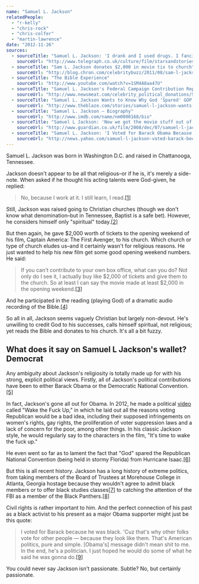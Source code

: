 ```yaml
---
name: "Samuel L. Jackson"
relatedPeople:
  - "r-kelly"
  - "chris-rock"
  - "chris-colfer"
  - "martin-lawrence"
date: "2012-11-26"
sources:
  - sourceTitle: "Samuel L. Jackson: 'I drank and I used drugs. I fancied myself as Oliver Reed"
    sourceUrl: "http://www.telegraph.co.uk/culture/film/starsandstories/9214431/Samuel-L-Jackson-I-drank-and-I-used-drugs.-I-fancied-myself-as-Oliver-Reed.html"
  - sourceTitle: "Sam L. Jackson donates $2,000 in movie tix to church"
    sourceUrl: "http://blog.chron.com/celebritybuzz/2011/08/sam-l-jackson-donates-2000-in-movie-tix-to-church/"
  - sourceTitle: "The Bible Experience"
    sourceUrl: "http://www.youtube.com/watch?v=1SM4A8aa47U"
  - sourceTitle: "Samuel L. Jackson's Federal Campaign Contribution Report"
    sourceUrl: "http://www.newsmeat.com/celebrity_political_donations/Samuel_L_Jackson.php"
  - sourceTitle: "Samuel L. Jackson Wants to Know Why God 'Spared' GOP From Tropical Storm Isaac"
    sourceUrl: "http://www.theblaze.com/stories/samuel-l-jackson-wants-to-know-why-god-spared-gop-from-tropical-storm-isaac/"
  - sourceTitle: "Samuel L. Jackson – Biography"
    sourceUrl: "http://www.imdb.com/name/nm0000168/bio"
  - sourceTitle: "Samuel L Jackson: 'Now we got the movie stuff out of the way, let's talk about something serious.'"
    sourceUrl: "http://www.guardian.co.uk/film/2008/dec/07/samuel-l-jackson-hollywood-film"
  - sourceTitle: "Samuel L. Jackson: 'I Voted for Barack Obama Because He Was Black.'"
    sourceUrl: "http://news.yahoo.com/samuel-l-jackson-voted-barack-because-black-174806076.html"
---
```


Samuel L. Jackson was born in Washington D.C. and raised in Chattanooga, Tennessee.

Jackson doesn't appear to be all that religious–or if he is, it's merely a side-note. When asked if he thought his acting talents were God-given, he replied:

>No, because I work at it. I still learn, I read.<a class="source-citation" href="#http://www.telegraph.co.uk/culture/film/starsandstories/9214431/Samuel-L-Jackson-I-drank-and-I-used-drugs.-I-fancied-myself-as-Oliver-Reed.html" title="Samuel L. Jackson: &apos;I drank and I used drugs. I fancied myself as Oliver Reed">[1]</a>

Still, Jackson was raised going to Christian churches (though we don't know what denomination–but in Tennessee, Baptist is a safe bet). However, he considers himself only "spiritual" today.<a class="source-citation" href="#http://www.telegraph.co.uk/culture/film/starsandstories/9214431/Samuel-L-Jackson-I-drank-and-I-used-drugs.-I-fancied-myself-as-Oliver-Reed.html" title="Samuel L. Jackson: &apos;I drank and I used drugs. I fancied myself as Oliver Reed">[2]</a>

But then again, he gave $2,000 worth of tickets to the opening weekend of his film, Captain America: The First Avenger, to his church. Which church or type of church eludes us–and it certainly wasn't for religious reasons. He just wanted to help his new film get some good opening weekend numbers. He said:

>If you can't contribute to your own box office, what can you do? Not only do I see it, I actually buy like $2,000 of tickets and give them to the church. So at least I can say the movie made at least $2,000 in the opening weekend.<a class="source-citation" href="#http://blog.chron.com/celebritybuzz/2011/08/sam-l-jackson-donates-2000-in-movie-tix-to-church/" title="Sam L. Jackson donates $2,000 in movie tix to church">[3]</a>

And he participated in the reading (playing God) of a dramatic audio recording of the Bible.<a class="source-citation" href="#http://www.youtube.com/watch?v=1SM4A8aa47U" title="The Bible Experience">[4]</a>

So all in all, Jackson seems vaguely Christian but largely non-devout. He's unwilling to credit God to his successes, calls himself spiritual, not religious; yet reads the Bible and donates to his church. It's all a bit fuzzy.


## What does it say on Samuel L Jackson's wallet? Democrat

Any ambiguity about Jackson's religiosity is totally made up for with his strong, explicit political views. Firstly, all of Jackson's political contributions have been to either Barack Obama or the Democratic National Convention.<a class="source-citation" href="#http://www.newsmeat.com/celebrity_political_donations/Samuel_L_Jackson.php" title="Samuel L. Jackson&apos;s Federal Campaign Contribution Report">[5]</a>

In fact, Jackson's gone all out for Obama. In 2012, he made a political [video](http://www.huffingtonpost.com/2012/09/27/samuel-l-jackson-to-voters-wake-the-fck-up_n_1919317.html) called "Wake the Fuck Up," in which he laid out all the reasons voting Republican would be a bad idea, including their supposed infringements on women's rights, gay rights, the proliferation of voter suppression laws and a lack of concern for the poor, among other things. In his classic Jackson style, he would regularly say to the characters in the film, "It's time to wake the fuck up."

He even went so far as to lament the fact that "God" spared the Republican National Convention (being held in stormy Florida) from Hurricane Isaac.<a class="source-citation" href="#http://www.theblaze.com/stories/samuel-l-jackson-wants-to-know-why-god-spared-gop-from-tropical-storm-isaac/" title="Samuel L. Jackson Wants to Know Why God &apos;Spared&apos; GOP From Tropical Storm Isaac">[6]</a>

But this is all recent history. Jackson has a long history of extreme politics, from taking members of the Board of Trustees at Morehouse College in Atlanta, Georgia hostage because they wouldn't agree to admit black members or to offer black studies classes<a class="source-citation" href="#http://www.imdb.com/name/nm0000168/bio" title="Samuel L. Jackson – Biography">[7]</a> to catching the attention of the FBI as a member of the Black Panthers.<a class="source-citation" href="#http://www.guardian.co.uk/film/2008/dec/07/samuel-l-jackson-hollywood-film" title="Samuel L Jackson: &apos;Now we got the movie stuff out of the way, let&apos;s talk about something serious.&apos;">[8]</a>

Civil rights is rather important to him. And the perfect connection of his past as a black activist to his present as a major Obama supporter might just be this quote:

>I voted for Barack because he was black. 'Cuz that's why other folks vote for other people — because they look like them. That's American politics, pure and simple. [Obama's] message didn't mean shit to me. In the end, he's a politician. I just hoped he would do some of what he said he was gonna do.<a class="source-citation" href="#http://news.yahoo.com/samuel-l-jackson-voted-barack-because-black-174806076.html" title="Samuel L. Jackson: &apos;I Voted for Barack Obama Because He Was Black.&apos;">[9]</a>

You could never say Jackson isn't passionate. Subtle? No, but certainly passionate.